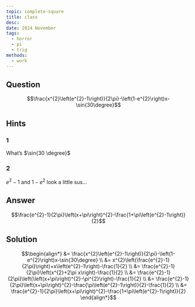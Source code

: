 ```yaml
---
topic: complete-square
title: class
desc: 
date: 2024 November
tags:
  - horror
  - pi
  - trig
methods:
  - work
---
```



## Question
```math
\frac{x^{2}\left(e^{2}-1\right)}{2\pi}-\left(1-e^{2}\right)x-\sin{30\degree}
```


## Hints

### 1
What’s $\sin{30 \degree}$

### 2
$e^2 - 1$ and $1 - e^2$ look a little sus...


## Answer
```math
\frac{e^{2}-1}{2\pi}\left(x+\pi\right)^{2}-\frac{1+\pi\left(e^{2}-1\right)}{2}
```


## Solution

```math
\begin{align*}
  &= \frac{x^{2}\left(e^{2}-1\right)}{2\pi}-\left(1-e^{2}\right)x-\sin{30\degree}
  \\ &= x^{2}\left(\frac{e^{2}-1}{2\pi}\right)+x\left(e^{2}-1\right)-\frac{1}{2}
  \\ &= \frac{e^{2}-1}{2\pi}\left(x^{2}+2\pi x\right)-\frac{1}{2}
  \\ &= \frac{e^{2}-1}{2\pi}\left(\left(x+\pi\right)^{2}-\pi^{2}\right)-\frac{1}{2}
  \\ &= \frac{e^{2}-1}{2\pi}\left(x+\pi\right)^{2}-\frac{\pi\left(e^{2}-1\right)}{2}-\frac{1}{2}
  \\ &= \frac{e^{2}-1}{2\pi}\left(x+\pi\right)^{2}-\frac{1+\pi\left(e^{2}-1\right)}{2}
\end{align*}
```

